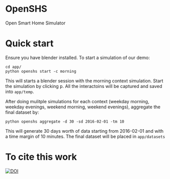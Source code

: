 # OpenSHS
Open Smart Home Simulator

# Quick start
Ensure you have blender installed. To start a simulation of our demo:

```
cd app/
python openshs start -c morning
```

This will starts a blender session with the morning context simulation. Start the simulation by clicking <kbd>p</kbd>.
All the interactoins will be captured and saved into `app/temp`.

After doing mulitple simulations for each context (weekday morning, weekday evenings, weekend morning, weekend evenings), aggregate the final dataset by:
```
python openshs aggregate -d 30 -sd 2016-02-01 -tm 10
```

This will generate 30 days worth of data starting from 2016-02-01 and with a time margin of 10 minutes. The final dataset will be placed in `app/datasets`

# To cite this work
[![DOI](https://zenodo.org/badge/73079640.svg)](https://zenodo.org/badge/latestdoi/73079640)
